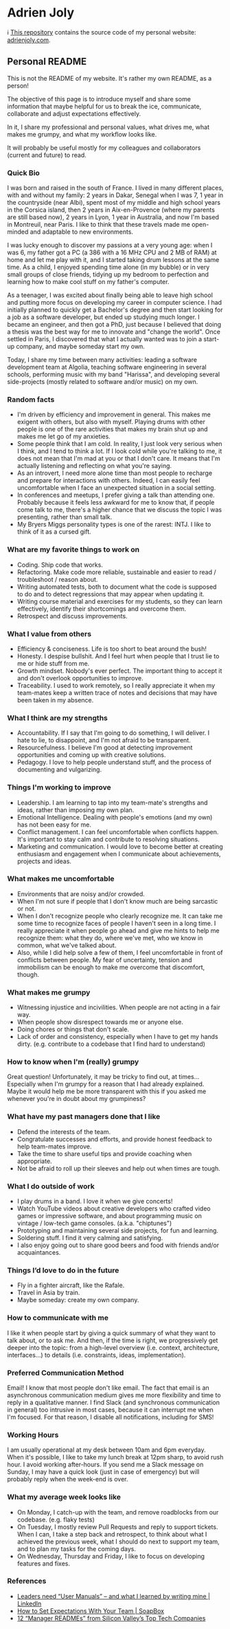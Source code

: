 # Adrien Joly 

ℹ️ [This repository](https://github.com/adrienjoly/adrienjoly.github.com) contains the source code of my personal website: [adrienjoly.com](https://adrienjoly.com).

## Personal README

This is not the README of my website. It's rather my own README, as a person!

The objective of this page is to introduce myself and share some information that maybe helpful for us to break the ice, communicate, collaborate and adjust expectations effectively.

In it, I share my professional and personal values, what drives me, what makes me grumpy, and what my workflow looks like.

It will probably be useful mostly for my colleagues and collaborators (current and future) to read.

### Quick Bio

I was born and raised in the south of France. I lived in many different places, with and without my family: 2 years in Dakar, Senegal when I was 7, 1 year in the countryside (near Albi), spent most of my middle and high school years in the Corsica island, then 2 years in Aix-en-Provence (where my parents are still based now), 2 years in Lyon, 1 year in Australia, and now I'm based in Montreuil, near Paris. I like to think that these travels made me open-minded and adaptable to new environments.

I was lucky enough to discover my passions at a very young age: when I was 6, my father got a PC (a 386 with a 16 MHz CPU and 2 MB of RAM) at home and let me play with it, and I started taking drum lessons at the same time. As a child, I enjoyed spending time alone (in my bubble) or in very small groups of close friends, tidying up my bedroom to perfection and learning how to make cool stuff on my father's computer.

As a teenager, I was excited about finally being able to leave high school and putting more focus on developing my career in computer science. I had initially planned to quickly get a Bachelor's degree and then start looking for a job as a software developer, but ended up studying much longer. I became an engineer, and then got a PhD, just because I believed that doing a thesis was the best way for me to innovate and "change the world". Once settled in Paris, I discovered that what I actually wanted was to join a start-up company, and maybe someday start my own.

Today, I share my time between many activities: leading a software development team at Algolia, teaching software engineering in several schools, performing music with my band "Harissa", and developing several side-projects (mostly related to software and/or music) on my own.

### Random facts

- I'm driven by efficiency and improvement in general. This makes me exigent with others, but also with myself. Playing drums with other people is one of the rare activities that makes my brain shut up and makes me let go of my anxieties.
- Some people think that I am cold. In reality, I just look very serious when I think, and I tend to think a lot. If I look cold while you're talking to me, it does not mean that I'm mad at you or that I don't care. It means that I'm actually listening and reflecting on what you're saying.
- As an introvert, I need more alone time than most people to recharge and prepare for interactions with others. Indeed, I can easily feel uncomfortable when I face an unexpected situation in a social setting.
- In conferences and meetups, I prefer giving a talk than attending one. Probably because it feels less awkward for me to know that, if people come talk to me, there's a higher chance that we discuss the topic I was presenting, rather than small talk.
- My Bryers Miggs personality types is one of the rarest: INTJ. I like to think of it as a cursed gift.

### What are my favorite things to work on

- Coding. Ship code that works.
- Refactoring. Make code more reliable, sustainable and easier to read / troubleshoot / reason about.
- Writing automated tests, both to document what the code is supposed to do and to detect regressions that may appear when updating it.
- Writing course material and exercises for my students, so they can learn effectively, identify their shortcomings and overcome them.
- Retrospect and discuss improvements.

### What I value from others

- Efficiency & conciseness. Life is too short to beat around the bush! 
- Honesty. I despise bullshit. And I feel hurt when people that I trust lie to me or hide stuff from me.
- Growth mindset. Nobody's ever perfect. The important thing to accept it and don't overlook opportunities to improve.
- Traceability. I used to work remotely, so I really appreciate it when my team-mates keep a written trace of notes and decisions that may have been taken in my absence.

### What I think are my strengths

- Accountability. If I say that I'm going to do something, I will deliver. I hate to lie, to disappoint, and I'm not afraid to be transparent.
- Resourcefulness. I believe I'm good at detecting improvement opportunities and coming up with creative solutions.
- Pedagogy. I love to help people understand stuff, and the process of documenting and vulgarizing.

### Things I'm working to improve

- Leadership. I am learning to tap into my team-mate's strengths and ideas, rather than imposing my own plan.
- Emotional Intelligence. Dealing with people's emotions (and my own) has not been easy for me.
- Conflict management. I can feel uncomfortable when conflicts happen. It's important to stay calm and contribute to resolving situations.
- Marketing and communication. I would love to become better at creating enthusiasm and engagement when I communicate about achievements, projects and ideas.

### What makes me uncomfortable

- Environments that are noisy and/or crowded.
- When I'm not sure if people that I don't know much are being sarcastic or not.
- When I don't recognize people who clearly recognize me. It can take me some time to recognize faces of people I haven't seen in a long time. I really appreciate it when people go ahead and give me hints to help me recognize them: what they do, where we've met, who we know in common, what we've talked about.
- Also, while I did help solve a few of them, I feel uncomfortable in front of conflicts between people. My fear of uncertainty, tension and immobilism can be enough to make me overcome that discomfort, though.

### What makes me grumpy

- Witnessing injustice and incivilities. When people are not acting in a fair way.
- When people show disrespect towards me or anyone else.
- Doing chores or things that don't scale.
- Lack of order and consistency, especially when I have to get my hands dirty. (e.g. contribute to a codebase that I find hard to understand)

### How to know when I'm (really) grumpy

Great question! Unfortunately, it may be tricky to find out, at times... Especially when I'm grumpy for a reason that I had already explained. Maybe it would help me be more transparent with this if you asked me whenever you're in doubt about my grumpiness?

### What have my past managers done that I like

- Defend the interests of the team.
- Congratulate successes and efforts, and provide honest feedback to help team-mates improve.
- Take the time to share useful tips and provide coaching when appropriate.
- Not be afraid to roll up their sleeves and help out when times are tough.

### What I do outside of work

- I play drums in a band. I love it when we give concerts!
- Watch YouTube videos about creative developers who crafted video games or impressive software, and about programming music on vintage / low-tech game consoles. (a.k.a. "chiptunes")
- Prototyping and maintaining several side projects, for fun and learning.
- Soldering stuff. I find it very calming and satisfying.
- I also enjoy going out to share good beers and food with friends and/or acquaintances.

### Things I’d love to do in the future

- Fly in a fighter aircraft, like the Rafale.
- Travel in Asia by train.
- Maybe someday: create my own company.

### How to communicate with me

I like it when people start by giving a quick summary of what they want to talk about, or to ask me. And then, if the time is right, we progressively get deeper into the topic: from a high-level overview (i.e. context, architecture, interfaces...) to details (i.e. constraints, ideas, implementation).

### Preferred Communication Method

Email! I know that most people don't like email. The fact that email is an asynchronous communication medium gives me more flexibility and time to reply in a qualitative manner. I find Slack (and synchronous communication in general) too intrusive in most cases, because it can interrupt me when I'm focused.
For that reason, I disable all notifications, including for SMS!

### Working Hours

I am usually operational at my desk between 10am and 6pm everyday. When it's possible, I like to take my lunch break at 12pm sharp, to avoid rush hour.
I avoid working after-hours. If you send me a Slack message on Sunday, I may have a quick look (just in case of emergency) but will probably reply when the week-end is over.

### What my average week looks like

- On Monday, I catch-up with the team, and remove roadblocks from our codebase. (e.g. flaky tests)
- On Tuesday, I mostly review Pull Requests and reply to support tickets. When I can, I take a step back and retrospect, to think about what I achieved the previous week, what I should do next to support my team, and to plan my tasks for the coming days.
- On Wednesday, Thursday and Friday, I like to focus on developing features and fixes.

### References

- [Leaders need “User Manuals” – and what I learned by writing mine | LinkedIn](https://www.linkedin.com/pulse/leaders-need-user-manuals-what-i-learned-writing-mine-abby-falik/)
- [How to Set Expectations With Your Team | SoapBox](https://soapboxhq.com/blog/modern-manager-community/how-to-set-expectations-with-your-team)
- [12 “Manager READMEs” from Silicon Valley’s Top Tech Companies](https://hackernoon.com/12-manager-readmes-from-silicon-valleys-top-tech-companies-26588a660afe)
